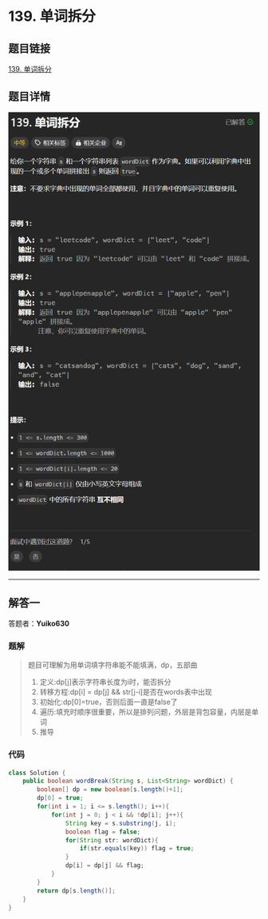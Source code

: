 # 139. 单词拆分
## 题目链接  
[139. 单词拆分](https://leetcode.cn/problems/word-break/)
## 题目详情
![题目图片](Img/139.png)

***
## 解答一
答题者：**Yuiko630**

### 题解
> 题目可理解为用单词填字符串能不能填满，dp，五部曲
>1. 定义:dp[j]表示字符串长度为i时，能否拆分
>2. 转移方程:dp[i] = dp[j] && str[j-i]是否在words表中出现
>3. 初始化:dp[0]=true，否则后面一直是false了
>4. 遍历:填充时顺序很重要，所以是排列问题，外层是背包容量，内层是单词
>5. 推导

### 代码
``` Java
class Solution {
    public boolean wordBreak(String s, List<String> wordDict) {
        boolean[] dp = new boolean[s.length()+1];
        dp[0] = true;
        for(int i = 1; i <= s.length(); i++){
            for(int j = 0; j < i && !dp[i]; j++){
                String key = s.substring(j, i);
                boolean flag = false;
                for(String str: wordDict){
                    if(str.equals(key)) flag = true;
                }
                dp[i] = dp[j] && flag;
            }
        }
        return dp[s.length()];
    }
}
```